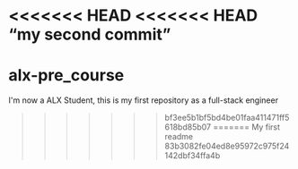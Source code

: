 <<<<<<< HEAD
<<<<<<< HEAD
“my second commit”
=======
# alx-pre_course
I'm now a ALX Student, this is my first repository as a full-stack engineer
>>>>>>> bf3ee5b1bf5bd4be01faa411471ff5618bd85b07
=======
My first readme
>>>>>>> 83b3082fe04ed8e95972c975f24142dbf34ffa4b
